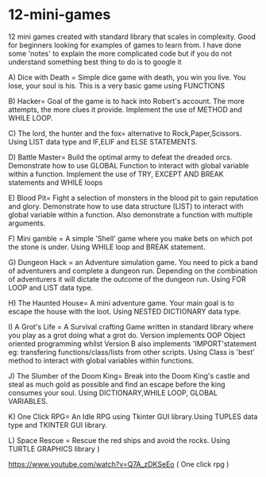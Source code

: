 # 12-mini-games
12 mini games created with standard library that scales in complexity. Good for beginners looking for examples of games to learn from.
I have done some 'notes' to explain the more complicated code but if you do not understand something best thing to do is to google it 

A) Dice with Death = Simple dice game with death, you win you live. You lose, your soul is his. This is a very basic game using FUNCTIONS 

B) Hacker= Goal of the game is to hack into Robert's account. The more attempts, the more clues it provide. Implement the use of METHOD and WHILE LOOP.

C) The lord, the hunter and the fox= alternative to Rock,Paper,Scissors. Using LIST data type and IF,ELIF and ELSE STATEMENTS.

D) Battle Master= Build the optimal army to defeat the dreaded orcs. Demonstrate how to use GLOBAL Function to interact with global variable within a function. Implement the use of TRY, EXCEPT AND BREAK statements and WHILE loops  

E) Blood Pit= Fight a selection of monsters in the blood pit to gain reputation and glory. Demonstrate how to use data structure (LIST) to interact with global variable within a function. Also demonstrate a function with multiple arguments.  

F) Mini gamble = A simple 'Shell' game where you make bets on which pot the stone is under. Using WHILE loop and BREAK statement. 

G) Dungeon Hack  = an Adventure simulation game. You need to pick a band of adventurers and complete a dungeon run. Depending on the combination of adventurers it will dictate the outcome of the dungeon run. Using FOR LOOP and LIST data type.

H) The Haunted House= A mini adventure game. Your main goal is to escape the house with the loot. Using NESTED DICTIONARY data type. 

I) A Grot's Life = A Survival crafting Game written in standard library where you play as a grot doing what a grot do. Version implements OOP Object oriented programming whilst Version B also implements 'IMPORT'statement eg: transfering functions/class/lists from other scripts. Using Class is 'best' method to interact with global variables within functions.

J) The Slumber of the Doom King= Break into the Doom King's castle and steal as much gold as possible and find an escape before the king consumes your soul. Using DICTIONARY,WHILE LOOP, GLOBAL VARIABLES.

K) One Click RPG= An Idle RPG using Tkinter GUI library.Using TUPLES data type and TKINTER GUI library. 

L) Space Rescue = Rescue the red ships and avoid the rocks. Using TURTLE GRAPHICS library ) 


https://www.youtube.com/watch?v=Q7A_zDKSeEo  ( One click rpg ) 
        
